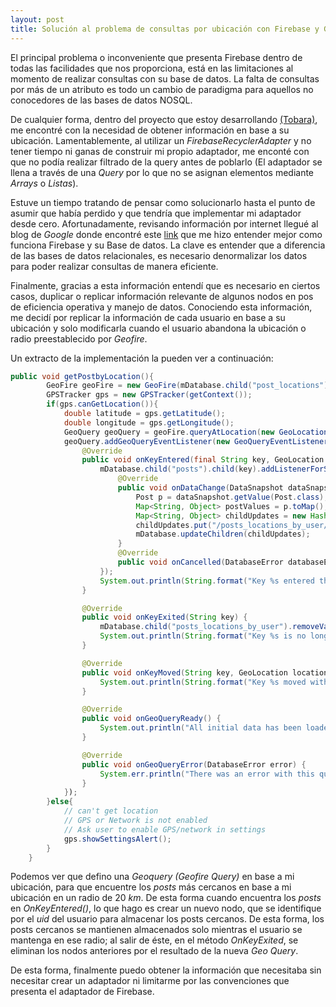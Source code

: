 ```yaml
---
layout: post
title: Solución al problema de consultas por ubicación con Firebase y Geofire
---
```

El principal problema o inconveniente que presenta Firebase dentro de todas las facilidades que nos proporciona, está en las limitaciones al momento de realizar consultas con su base de datos. La falta de consultas por más de un atributo es todo un cambio de paradigma para aquellos no conocedores de las bases de datos NOSQL. 

De cualquier forma, dentro del proyecto que estoy desarrollando [(Tobara)](https://tobarapp.github.io), me encontré con la necesidad de obtener información en base a su ubicación. Lamentablemente, al utilizar un *FirebaseRecyclerAdapter* y no tener tiempo ni ganas de construir mi propio adaptador, me enconté con que no podía realizar filtrado de la query antes de poblarlo (El adaptador se llena a través de una *Query* por lo que no se asignan elementos mediante *Arrays* o *Listas*). 

Estuve un tiempo tratando de pensar como solucionarlo hasta el punto de asumir que había perdido y que tendría que implementar mi adaptador desde cero. Afortunadamente, revisando información por internet llegué al blog de *Google* donde encontré este [link](https://firebase.googleblog.com/2013/04/denormalizing-your-data-is-normal.html) que me hizo entender mejor como funciona Firebase y su Base de datos. La clave es entender que a diferencia de las bases de datos relacionales, es necesario denormalizar los datos para poder realizar consultas de manera eficiente. 

Finalmente, gracias a esta información entendí que es necesario en ciertos casos, duplicar o replicar información relevante de algunos nodos en pos de eficiencia operativa y manejo de datos. Conociendo esta información, me decidí por replicar la información de cada usuario en base a su ubicación y solo modificarla cuando el usuario abandona la ubicación o radio preestablecido por *Geofire*. 

Un extracto de la implementación la pueden ver a continuación: 


```java 
public void getPostbyLocation(){
        GeoFire geoFire = new GeoFire(mDatabase.child("post_locations"));
        GPSTracker gps = new GPSTracker(getContext());
        if(gps.canGetLocation()){
            double latitude = gps.getLatitude();
            double longitude = gps.getLongitude();
            GeoQuery geoQuery = geoFire.queryAtLocation(new GeoLocation(latitude,longitude), 20);
            geoQuery.addGeoQueryEventListener(new GeoQueryEventListener() {
                @Override
                public void onKeyEntered(final String key, GeoLocation location) {
                    mDatabase.child("posts").child(key).addListenerForSingleValueEvent(new ValueEventListener() {
                        @Override
                        public void onDataChange(DataSnapshot dataSnapshot) {
                            Post p = dataSnapshot.getValue(Post.class);
                            Map<String, Object> postValues = p.toMap();
                            Map<String, Object> childUpdates = new HashMap<>();
                            childUpdates.put("/posts_locations_by_user/"+ getUid() +"/"+ key, postValues);
                            mDatabase.updateChildren(childUpdates);
                        }
                        @Override
                        public void onCancelled(DatabaseError databaseError) {}
                    });
                    System.out.println(String.format("Key %s entered the search area at [%f,%f]", key, location.latitude, location.longitude));
                }
```

```java
                @Override
                public void onKeyExited(String key) {
                    mDatabase.child("posts_locations_by_user").removeValue();
                    System.out.println(String.format("Key %s is no longer in the search area", key));
                }

                @Override
                public void onKeyMoved(String key, GeoLocation location) {
                    System.out.println(String.format("Key %s moved within the search area to [%f,%f]", key, location.latitude, location.longitude));
                }

                @Override
                public void onGeoQueryReady() {
                    System.out.println("All initial data has been loaded and events have been fired!");
                }

                @Override
                public void onGeoQueryError(DatabaseError error) {
                    System.err.println("There was an error with this query: " + error);
                }
            });
        }else{
            // can't get location
            // GPS or Network is not enabled
            // Ask user to enable GPS/network in settings
            gps.showSettingsAlert();
        }
    }
```
Podemos ver que defino una *Geoquery (Geofire Query)* en base a mi ubicación, para que encuentre los *posts* más cercanos en base a mi ubicación en un radio de 20 *km*. De esta forma cuando encuentra los *posts* en *OnKeyEntered()*, lo que hago es crear un nuevo nodo, que se identifique por el *uid* del usuario para almacenar los posts cercanos. De esta forma, los posts cercanos se mantienen almacenados solo mientras el usuario se mantenga en ese radio; al salir de éste, en el método *OnKeyExited*, se eliminan los nodos anteriores por el resultado de la nueva *Geo Query*. 

De esta forma, finalmente puedo obtener la información que necesitaba sin necesitar crear un adaptador ni limitarme por las convenciones que presenta el adaptador de Firebase. 
 

